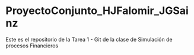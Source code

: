# ProyectoConjunto_HJFalomir_JGSainz
Este es el repositorio de la Tarea 1 - Git de la clase de Simulación de procesos Financieros
